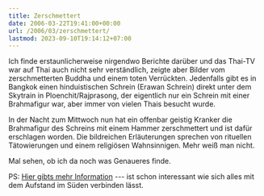 ```yaml
---
title: Zerschmettert
date: 2006-03-22T19:41:00+00:00
url: /2006/03/zerschmettert/
lastmod: 2023-09-10T19:14:12+07:00
---
```

Ich finde erstaunlicherweise nirgendwo Berichte darüber und das Thai-TV war auf Thai auch nicht sehr verständlich, zeigte aber Bilder vom zerschmetterten Buddha und einem toten Verrückten. Jedenfalls gibt es in Bangkok einen hinduistischen Schrein (Erawan Schrein) direkt unter dem Skytrain in Ploenchit/Rajprasong, der eigentlich nur ein Schrein mit einer Brahmafigur war, aber immer von vielen Thais besucht wurde.

In der Nacht zum Mittwoch nun hat ein offenbar geistig Kranker die Brahmafigur des Schreins mit einem Hammer zerschmettert und ist dafür erschlagen worden. Die bildreichen Erläuterungen sprechen von rituellen Tätowierungen und einem religiösen Wahnsinnigen. Mehr weiß man nicht.

Mal sehen, ob ich da noch was Genaueres finde.

PS: [Hier gibts mehr Information][1] --- ist schon interessant wie sich alles mit dem Aufstand im Süden verbinden lässt.

 [1]: http://www.phillyburbs.com/pb-dyn/news/90-03222006-630152.html
